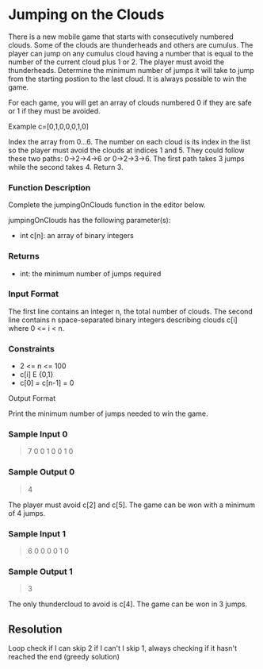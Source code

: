 # Jumping on the Clouds

There is a new mobile game that starts with consecutively numbered clouds. Some of the clouds are thunderheads and others are cumulus. The player can jump on any cumulus cloud having a number that is equal to the number of the current cloud plus 1 or 2. The player must avoid the thunderheads. Determine the minimum number of jumps it will take to jump from the starting postion to the last cloud. It is always possible to win the game.

For each game, you will get an array of clouds numbered 0 if they are safe or 1 if they must be avoided.

Example
c=[0,1,0,0,0,1,0]

Index the array from 0...6. The number on each cloud is its index in the list so the player must avoid the clouds at indices 1 and 5. They could follow these two paths: 0->2->4->6 or 0->2->3->6. The first path takes 3 jumps while the second takes 4. Return 3.

### Function Description

Complete the jumpingOnClouds function in the editor below.

jumpingOnClouds has the following parameter(s):

* int c[n]: an array of binary integers

### Returns

* int: the minimum number of jumps required

### Input Format

The first line contains an integer n, the total number of clouds. The second line contains n space-separated binary integers describing clouds c[i] where 0 <= i < n.

### Constraints

* 2 <= n  <= 100
* c[i] E {0,1}
* c[0] = c[n-1] = 0

Output Format

Print the minimum number of jumps needed to win the game.

### Sample Input 0

> 7
  0 0 1 0 0 1 0

### Sample Output 0

> 4

The player must avoid c[2] and c[5]. The game can be won with a minimum of 4 jumps.

### Sample Input 1

> 6
  0 0 0 0 1 0

### Sample Output 1

> 3

The only thundercloud to avoid is c[4]. The game can be won in 3 jumps.

## Resolution

Loop check if I can skip 2 if I can't I skip 1, always checking if it hasn't reached the end (greedy solution)